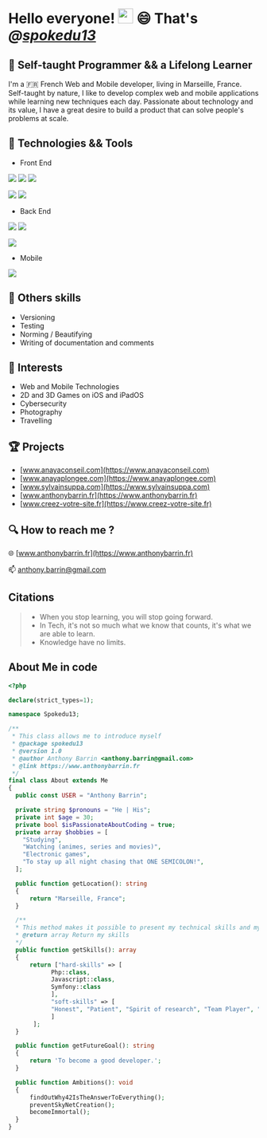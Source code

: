 # Hello everyone! <img src="https://raw.githubusercontent.com/MartinHeinz/MartinHeinz/master/wave.gif" width="30px" height="30px"> 😄 That's ***@[spokedu13](https://spokedu13.github.io/)***

## :seedling: Self-taught Programmer && a Lifelong Learner

I'm a :fr: French Web and Mobile developer, living in Marseille, France. Self-taught by nature, I like to develop complex web and mobile applications while learning new techniques each day. Passionate about technology and its value, I have a great desire to build a product that can solve people's problems at scale.

## :wrench: Technologies && Tools

- Front End

![](https://img.shields.io/badge/.-html-%23E34F26?style=for-the-badge&logo=html5) ![](https://img.shields.io/badge/.-css3-%231572B6?style=for-the-badge&logo=css3) ![](https://img.shields.io/badge/.-javascript-%23F7DF1E?style=for-the-badge&logo=javascript)

![](https://img.shields.io/badge/.-jQuery-%230769AD?style=for-the-badge&logo=jquery) ![](https://img.shields.io/badge/.-bootstrap-%237952B3?style=for-the-badge&logo=bootstrap) 

- Back End

![](https://img.shields.io/badge/.-Php-%23777BB4?style=for-the-badge&logo=php) ![](https://img.shields.io/badge/.-MySQL-%234479A1?style=for-the-badge&logo=mysql)

![](https://img.shields.io/badge/.-symfony-%23000000?style=for-the-badge&logo=symfony) 

- Mobile

![](https://img.shields.io/badge/.-swift-%23FA7343?style=for-the-badge&logo=swift)

## :nut_and_bolt: Others skills

- Versioning
- Testing
- Norming / Beautifying
- Writing of documentation and comments

## :eyes: Interests

- Web and Mobile Technologies 
- 2D and 3D Games on iOS and iPadOS
- Cybersecurity
- Photography
- Travelling

## :trophy: Projects

- [www.anayaconseil.com](https://www.anayaconseil.com)
- [www.anayaplongee.com](https://www.anayaplongee.com)
- [www.sylvainsuppa.com](https://www.sylvainsuppa.com)
- [www.anthonybarrin.fr](https://www.anthonybarrin.fr)
- [www.creez-votre-site.fr](https://www.creez-votre-site.fr)

## :mag: How to reach me ?

:globe_with_meridians: [www.anthonybarrin.fr](https://www.anthonybarrin.fr)

:mailbox: anthony.barrin@gmail.com

## Citations 

> - When you stop learning, you will stop going forward.
> - In Tech, it's not so much what we know that counts, it's what we are able to learn.
> - Knowledge have no limits.

## About Me in code

```php
<?php

declare(strict_types=1);

namespace Spokedu13;

/**
 * This class allows me to introduce myself
 * @package spokedu13
 * @version 1.0
 * @author Anthony Barrin <anthony.barrin@gmail.com>
 * @link https://www.anthonybarrin.fr
 */
final class About extends Me
{
  public const USER = "Anthony Barrin";

  private string $pronouns = "He | His";
  private int $age = 30;
  private bool $isPassionateAboutCoding = true;
  private array $hobbies = [
    "Studying",
    "Watching (animes, series and movies)",
    "Electronic games",
    "To stay up all night chasing that ONE SEMICOLON!",
  ];

  public function getLocation(): string
  {
      return "Marseille, France";
  }

  /**
  * This method makes it possible to present my technical skills and my qualities.
  * @return array Return my skills
  */
  public function getSkills(): array
  {
      return ["hard-skills" => [
            Php::class,
            Javascript::class,
            Symfony::class
            ],
            "soft-skills" => [
            "Honest", "Patient", "Spirit of research", "Team Player", "Punctual"
            ]
       ];
  }

  public function getFutureGoal(): string
  {
      return 'To become a good developer.';
  }

  public function Ambitions(): void
  {
      findOutWhy42IsTheAnswerToEverything();
      preventSkyNetCreation();
      becomeImmortal();
  }
}
```

